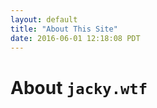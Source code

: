 ```yaml
---
layout: default
title: "About This Site"
date: 2016-06-01 12:18:08 PDT
---
```


# About `jacky.wtf`
